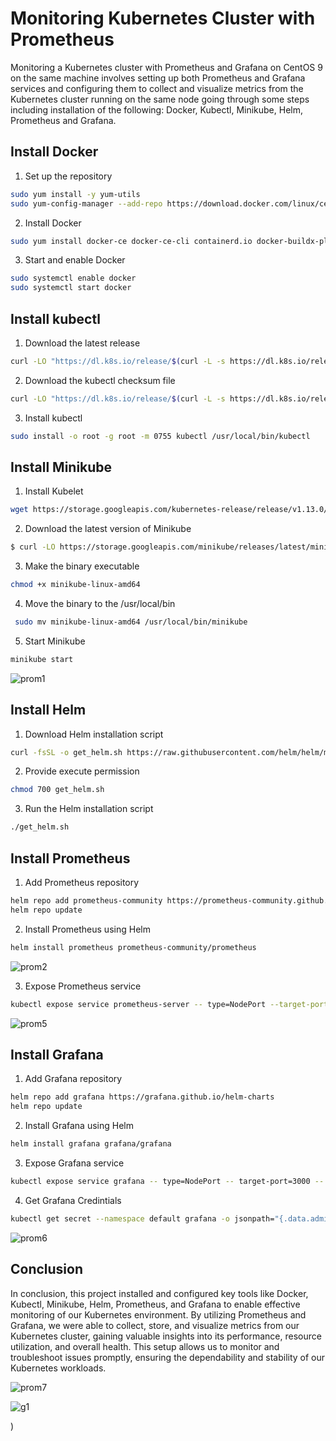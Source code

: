 # Monitoring Kubernetes Cluster with Prometheus

Monitoring a Kubernetes cluster with Prometheus and Grafana on CentOS 9 on the same machine involves setting up both Prometheus and Grafana services and configuring them to collect and visualize metrics from the Kubernetes cluster running on the same node going through some steps including installation of the following: Docker, Kubectl, Minikube, Helm, Prometheus and Grafana.

## Install Docker 
1. Set up the repository
```bash
sudo yum install -y yum-utils
sudo yum-config-manager --add-repo https://download.docker.com/linux/centos/docker-ce.repo
```
 2. Install Docker 
```bash
sudo yum install docker-ce docker-ce-cli containerd.io docker-buildx-plugin docker-compose-plugin 
```
3. Start and enable Docker 
```bash
sudo systemctl enable docker
sudo systemctl start docker
```
## Install kubectl
1. Download the latest release 
```bash
curl -LO "https://dl.k8s.io/release/$(curl -L -s https://dl.k8s.io/release/stable.txt)/bin/linux/amd64/kubectl"
```
2. Download the kubectl checksum file
```bash
curl -LO "https://dl.k8s.io/release/$(curl -L -s https://dl.k8s.io/release/stable.txt)/bin/linux/amd64/kubectl.sha256"
```
3. Install kubectl
```bash
sudo install -o root -g root -m 0755 kubectl /usr/local/bin/kubectl
```
## Install Minikube
1. Install Kubelet 
```bash
wget https://storage.googleapis.com/kubernetes-release/release/v1.13.0/bin/linux/amd64/kubelet
```
2. Download the latest version of Minikube
```bash
$ curl -LO https://storage.googleapis.com/minikube/releases/latest/minikube-linux-amd64
```
3. Make the binary executable
```bash
chmod +x minikube-linux-amd64
```
4. Move the binary to the /usr/local/bin
```bash
 sudo mv minikube-linux-amd64 /usr/local/bin/minikube
```
5. Start Minikube 
```bash
minikube start 
```

![prom1](https://github.com/shazamohmd/Prometheus-Project-/assets/161209672/b4d73097-399a-4873-afc6-ed673c691891)

## Install Helm 
1. Download Helm installation script
```bash
curl -fsSL -o get_helm.sh https://raw.githubusercontent.com/helm/helm/main/scripts/get-helm-3
```
2. Provide execute permission 
```bash
chmod 700 get_helm.sh
```
3. Run the Helm installation script
```bash
./get_helm.sh
```
## Install Prometheus 
1. Add Prometheus repository 

```bash
helm repo add prometheus-community https://prometheus-community.github.io/helm-charts
helm repo update
```
2. Install Prometheus using Helm

```bash
helm install prometheus prometheus-community/prometheus
```
![prom2](https://github.com/shazamohmd/Prometheus-Project-/assets/161209672/79388ae0-a1d4-45cc-9509-f2892bb2c061)

3. Expose Prometheus service
```bash
kubectl expose service prometheus-server -- type=NodePort --target-port=9090 -- name=prometheus-server-ext
```
![prom5](https://github.com/shazamohmd/Prometheus-Project-/assets/161209672/361775dc-2910-44de-adc2-7b3b1008fd62)

## Install Grafana 

1. Add Grafana repository
```bash
helm repo add grafana https://grafana.github.io/helm-charts
helm repo update
```
2. Install Grafana using Helm
```bash
helm install grafana grafana/grafana
```
3. Expose Grafana service
```bash
kubectl expose service grafana -- type=NodePort -- target-port=3000 -- name=grafana-ext
```
4. Get Grafana Credintials
```bash
kubectl get secret --namespace default grafana -o jsonpath="{.data.admin-password}" | base64 --decode ; echo
```
![prom6](https://github.com/shazamohmd/Prometheus-Project-/assets/161209672/16bddc59-355a-4182-934d-8597c859a2d7)

## Conclusion 

In conclusion, this project installed and configured key tools like Docker, Kubectl, Minikube, Helm, Prometheus, and Grafana to enable effective monitoring of our Kubernetes environment. By utilizing Prometheus and Grafana, we were able to collect, store, and visualize metrics from our Kubernetes cluster, gaining valuable insights into its performance, resource utilization, and overall health. This setup allows us to monitor and troubleshoot issues promptly, ensuring the dependability and stability of our Kubernetes workloads.

![prom7](https://github.com/shazamohmd/Prometheus-Project-/assets/161209672/a2ee6d5c-15b5-4294-b565-bf58236c1d03)

![g1](https://github.com/shazamohmd/Prometheus-Project-/assets/161209672/5bcf5c97-62c1-47cc-9e19-929b628ed095)


)
